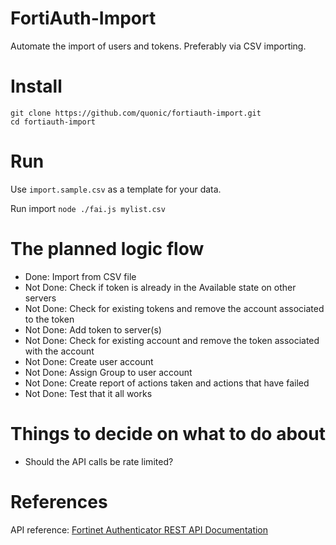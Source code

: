 # FortiAuth-Import

Automate the import of users and tokens. Preferably via CSV importing.

# Install

```
git clone https://github.com/quonic/fortiauth-import.git
cd fortiauth-import
```

# Run

Use `import.sample.csv` as a template for your data.

Run import `node ./fai.js mylist.csv`

# The planned logic flow

* Done: Import from CSV file
* Not Done: Check if token is already in the Available state on other servers
* Not Done: Check for existing tokens and remove the account associated to the token
* Not Done: Add token to server(s)
* Not Done: Check for existing account and remove the token associated with the account
* Not Done: Create user account
* Not Done: Assign Group to user account
* Not Done: Create report of actions taken and actions that have failed
* Not Done: Test that it all works

# Things to decide on what to do about

* Should the API calls be rate limited?

# References

API reference: [Fortinet Authenticator REST API Documentation](http://docs.fortinet.com/uploaded/files/2596/FortiAuthenticator%204.0%20REST%20API%20Solution%20Guide.pdf)